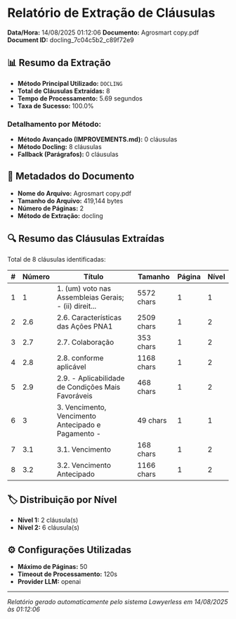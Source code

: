 # Relatório de Extração de Cláusulas

**Data/Hora:** 14/08/2025 01:12:06
**Documento:** Agrosmart copy.pdf
**Document ID:** docling_7c04c5b2_c89f72e9

## 📊 Resumo da Extração

- **Método Principal Utilizado:** `DOCLING`
- **Total de Cláusulas Extraídas:** 8
- **Tempo de Processamento:** 5.69 segundos
- **Taxa de Sucesso:** 100.0%

### Detalhamento por Método:

- **Método Avançado (IMPROVEMENTS.md):** 0 cláusulas
- **Método Docling:** 8 cláusulas
- **Fallback (Parágrafos):** 0 cláusulas

## 📄 Metadados do Documento

- **Nome do Arquivo:** Agrosmart copy.pdf
- **Tamanho do Arquivo:** 419,144 bytes
- **Número de Páginas:** 2
- **Método de Extração:** docling

## 🔍 Resumo das Cláusulas Extraídas

Total de 8 cláusulas identificadas:

| # | Número | Título | Tamanho | Página | Nível |
|---|--------|--------|---------|--------|-------|
| 1 | 1 | 1. (um) voto nas Assembleias Gerais; - (ii) direit... | 5572 chars | 1 | 1 |
| 2 | 2.6 | 2.6. Características das Ações PNA1 | 2509 chars | 1 | 2 |
| 3 | 2.7 | 2.7. Colaboração | 353 chars | 1 | 2 |
| 4 | 2.8 | 2.8. conforme aplicável | 1168 chars | 1 | 2 |
| 5 | 2.9 | 2.9. - Aplicabilidade de Condições Mais Favoráveis | 468 chars | 1 | 2 |
| 6 | 3 | 3. Vencimento, Vencimento Antecipado e Pagamento - | 49 chars | 1 | 1 |
| 7 | 3.1 | 3.1. Vencimento | 168 chars | 1 | 2 |
| 8 | 3.2 | 3.2. Vencimento Antecipado | 1166 chars | 1 | 2 |

## 🏷️ Distribuição por Nível

- **Nível 1:** 2 cláusula(s)
- **Nível 2:** 6 cláusula(s)

## ⚙️ Configurações Utilizadas

- **Máximo de Páginas:** 50
- **Timeout de Processamento:** 120s
- **Provider LLM:** openai

---

*Relatório gerado automaticamente pelo sistema Lawyerless em 14/08/2025 às 01:12:06*